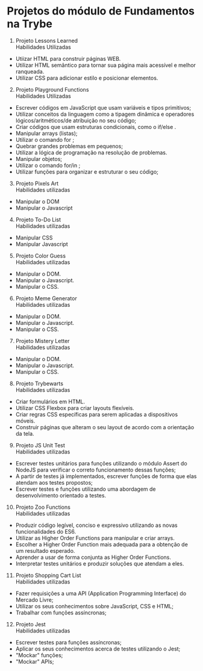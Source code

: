 # Projetos do módulo de Fundamentos na Trybe
1.  Projeto Lessons Learned<br>
Habilidades Utilizadas
- Utiizar HTML para construir páginas WEB.
- Utilizar HTML semântico para tornar sua página mais acessível e melhor ranqueada.
- Utilizar CSS para adicionar estilo e posicionar elementos.

2.  Projeto Playground Functions<br>
Habilidades Utilizadas
- Escrever códigos em JavaScript que usam variáveis e tipos primitivos;
- Utilizar conceitos da linguagem como a tipagem dinâmica e operadores lógicos/aritméticos/de atribuição no seu código;
- Criar códigos que usam estruturas condicionais, como o if/else .
- Manipular arrays (listas);
- Utilizar o comando for ;
- Quebrar grandes problemas em pequenos;
- Utilizar a lógica de programação na resolução de problemas.
- Manipular objetos;
- Utilizar o comando for/in ;
- Utilizar funções para organizar e estruturar o seu código;

3.  Projeto Pixels Art<br>
Habilidades utilizadas
- Manipular o DOM
- Manipular o Javascript

4.  Projeto To-Do List<br>
Habilidades utilizadas
- Manipular CSS
- Manipular Javascript

5.  Projeto Color Guess<br>
Habilidades utilizadas
- Manipular o DOM.
- Manipular o Javascript.
- Manipular o CSS.

6.  Projeto Meme Generator<br>
Habilidades utilizadas
- Manipular o DOM.
- Manipular o Javascript.
- Manipular o CSS.

7.  Projeto Mistery Letter<br>
Habilidades utilizadas
- Manipular o DOM.
- Manipular o Javascript.
- Manipular o CSS.

8.  Projeto Trybewarts<br>
Habilidades utilizadas
- Criar formulários em HTML.
- Utilizar CSS Flexbox para criar layouts flexíveis.
- Criar regras CSS específicas para serem aplicadas a dispositivos móveis.
- Construir páginas que alteram o seu layout de acordo com a orientação da tela.

9.  Projeto JS Unit Test<br>
Habilidades utilizadas
- Escrever testes unitários para funções utilizando o módulo Assert do NodeJS para verificar o correto funcionamento dessas funções;
- A partir de testes já implementados, escrever funções de forma que elas atendam aos testes propostos;
- Escrever testes e funções utilizando uma abordagem de desenvolvimento orientado a testes.

10. Projeto Zoo Functions<br>
Habilidades utilizadas
- Produzir código legível, conciso e expressivo utilizando as novas funcionalidades do ES6.
- Utilizar as Higher Order Functions para manipular e criar arrays.
- Escolher a Higher Order Function mais adequada para a obtenção de um resultado esperado.
- Aprender a usar de forma conjunta as Higher Order Functions.
- Interpretar testes unitários e produzir soluções que atendam a eles.

11. Projeto Shopping Cart List<br>
Habilidades utilizadas
- Fazer requisições a uma API (Application Programming Interface) do Mercado Livre;
- Utilizar os seus conhecimentos sobre JavaScript, CSS e HTML;
- Trabalhar com funções assíncronas;

12. Projeto Jest<br>
Habilidades utilizadas
- Escrever testes para funções assíncronas;
- Aplicar os seus conhecimentos acerca de testes utilizando o Jest;
- "Mockar" funções;
- "Mockar" APIs;

